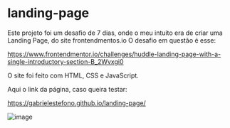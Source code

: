 # landing-page

Este projeto foi um desafio de 7 dias, onde o meu intuito era de criar uma Landing Page, do site frontendmentos.io
O desafio em questão é esse:

https://www.frontendmentor.io/challenges/huddle-landing-page-with-a-single-introductory-section-B_2Wvxgi0

O site foi feito com HTML, CSS e JavaScript.

Aqui o link da página, caso queira testar:

https://gabrielestefono.github.io/landing-page/

![image](https://user-images.githubusercontent.com/104292192/211126490-a21d476a-0cf1-40d0-ac9b-02fc5b32d4b5.png)
